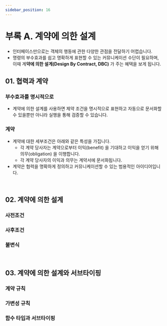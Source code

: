 ```yaml
---
sidebar_position: 16
---
```


# 부록 A. 계약에 의한 설계

- 인터페이스만으로는 객체의 행동에 관한 다양한 관점을 전달하기 어렵습니다.
- 명령의 부수효과를 쉽고 명확하게 표현할 수 있는 커뮤니케이션 수단이 필요하며, 이때 계**약에 의한 설계(Design By Contract, DBC)** 가 주는 혜택을 보게 됩니다.

## 01. 협력과 계약

### 부수효과를 명시적으로

- 계약에 의한 설계를 사용하면 제약 조건을 명시적으로 표현하고 자동으로 문서화할 수 있을뿐만 아니라 실행을 통해 검증할 수 있습니다.

### 계약

- 계약에 대한 세부조건은 아래와 같은 특성을 가집니다.
  - 각 계약 당사자는 계약으로부터 이익(benefit) 을 기대하고 이익을 얻기 위해 의무(obligation) 을 이행합니다.
  - 각 계약 당사자의 이익과 의무는 계약서에 문서화됩니다.
- 계약은 협력을 명확하게 정의하고 커뮤니케이션할 수 있는 범용적인 아이디어입니다.

<br/>

## 02. 계약에 의한 설계

### 사전조건

### 사후조건

### 불변식

<br/>

## 03. 계약에 의한 설계와 서브타이핑

### 계약 규칙

### 가변성 규칙

### 함수 타입과 서브타이핑